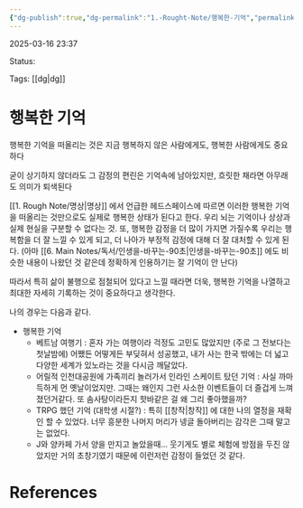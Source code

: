 ```yaml
---
{"dg-publish":true,"dg-permalink":"1.-Rought-Note/행복한-기억","permalink":"/1.-Rought-Note/행복한-기억/"}
---
```



2025-03-16 23:37

Status: 

Tags: [[dg\|dg]] 

# 행복한 기억
행복한 기억을 떠올리는 것은 지금 행복하지 않은 사람에게도, 행복한 사람에게도 중요하다

굳이 상기하지 않더라도 그 감정의 편린은 기억속에 남아있지만, 흐릿한 채라면 아무래도 의미가 퇴색된다

[[1. Rough Note/명상\|명상]] 에서 언급한 헤드스페이스에 따르면 이러한 행복한 기억을 떠올리는 것만으로도 실제로 행복한 상태가 된다고 한다. 우리 뇌는 기억이나 상상과 실제 현실을 구분할 수 없다는 것. 또, 행복한 감정을 더 많이 가지면 가질수록 우리는 행복함을 더 잘 느낄 수 있게 되고, 더 나아가 부정적 감정에 대해 더 잘 대처할 수 있게 된다.
(아마 [[6. Main Notes/독서/인생을-바꾸는-90초\|인생을-바꾸는-90초]] 에도 비슷한 내용이 나왔던 것 같은데 정확하게 인용하기는 잘 기억이 안 난다)

따라서 특히 삶이 불행으로 점철되어 있다고 느낄 때라면 더욱, 행복한 기억을 나열하고 최대한 자세히 기록하는 것이 중요하다고 생각한다.

나의 경우는 다음과 같다.

- 행복한 기억
	- 베트남 여행기 : 혼자 가는 여행이라 걱정도 고민도 많았지만 (주로 그 전보다는 첫날밤에) 어쨌든 어떻게든 부딪혀서 성공했고, 내가 사는 한국 밖에는 더 넓고 다양한 세계가 있노라는 것을 다시금 깨달았다.
	- 어릴적 인천대공원에 가족끼리 놀러가서 인라인 스케이트 탔던 기억 : 사실 까마득하게 먼 옛날이었지만. 그때는 왜인지 그런 사소한 이벤트들이 더 즐겁게 느껴졌던거같다. 또 솜사탕이라든지 핫바같은 걸 왜 그리 좋아했을까?
	- TRPG 했던 기억 (대학생 시절?) : 특히 [[창작\|창작]] 에 대한 나의 열정을 재확인 할 수 있었다. 너무 흥분한 나머지 머리가 넹글 돌아버리는 감각은 그때 말고는 없었다.
	- J와 양카페 가서 양을 만지고 놀았을때... 웃기게도 별로 체험에 방점을 두진 않았지만 거의 초창기였기 때문에 이런저런 감정이 들었던 것 같다.

# References

